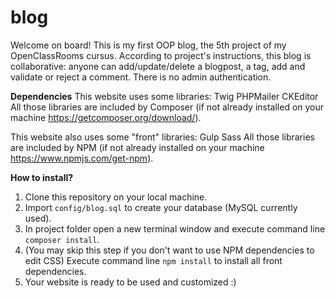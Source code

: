 # blog
Welcome on board!
This is my first OOP blog, the 5th project of my OpenClassRooms cursus.
According to project's instructions, this blog is collaborative: anyone can add/update/delete a blogpost, a tag, add and validate or reject a comment. There is no admin authentication.

<b>Dependencies</b>
This website uses some libraries:
Twig
PHPMailer
CKEditor
All those libraries are included by Composer (if not already installed on your machine https://getcomposer.org/download/).

This website also uses some "front" libraries:
Gulp
Sass
All those libraries are included by NPM (if not already installed on your machine https://www.npmjs.com/get-npm).

<b>How to install?</b>
1. Clone this repository on your local machine.
2. Import ```config/blog.sql``` to create your database (MySQL currently used).
3. In project folder open a new terminal window and execute command line ```composer install```.
4. (You may skip this step if you don't want to use NPM dependencies to edit CSS) Execute command line ```npm install``` to install all front dependencies.
5. Your website is ready to be used and customized :)


